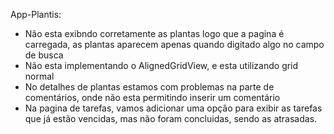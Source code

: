 App-Plantis:

- Não esta exibndo corretamente as plantas logo que a pagina é carregada, as plantas aparecem apenas quando digitado algo no campo de busca
- Não esta implementando o AlignedGridView, e esta utilizando grid normal
- No detalhes de plantas estamos com problemas na parte de comentários, onde não esta permitindo inserir um comentário
- Na pagina de tarefas, vamos adicionar uma opção para exibir as tarefas que já estão vencidas, mas não foram concluidas, sendo as atrasadas.